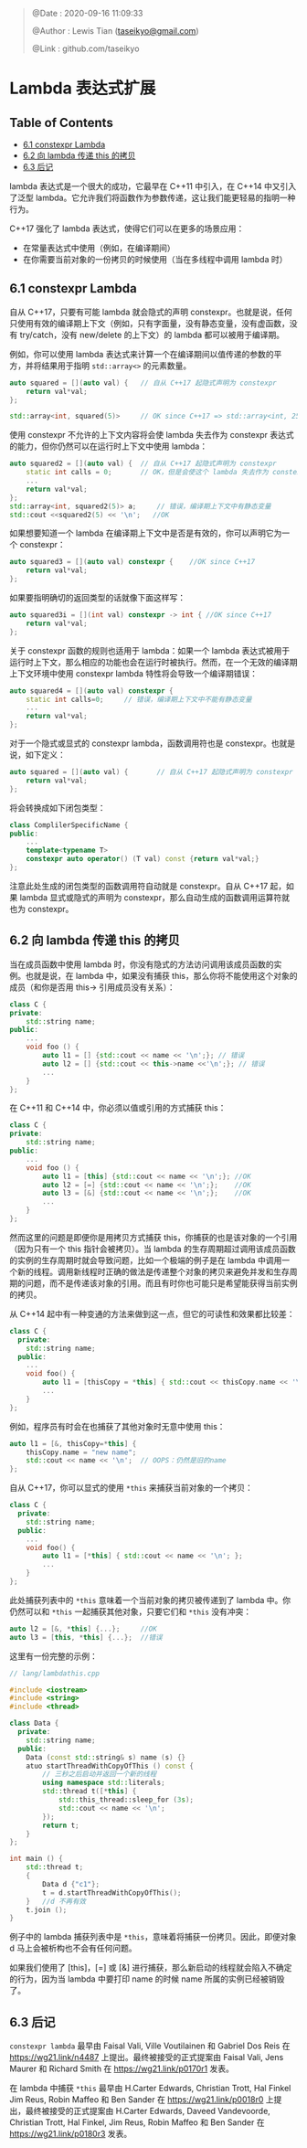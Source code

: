 > @Date    : 2020-09-16 11:09:33
>
> @Author  : Lewis Tian (taseikyo@gmail.com)
>
> @Link    : github.com/taseikyo

# Lambda 表达式扩展

## Table of Contents

- [6.1 constexpr Lambda](#61-constexpr-lambda)
- [6.2 向 lambda 传递 this 的拷贝](#62-向-lambda-传递-this-的拷贝)
- [6.3 后记](#63-后记)

lambda 表达式是一个很大的成功，它最早在 C++11 中引入，在 C++14 中又引入了泛型 lambda。它允许我们将函数作为参数传递，这让我们能更轻易的指明一种行为。

C++17 强化了 lambda 表达式，使得它们可以在更多的场景应用：

- 在常量表达式中使用（例如，在编译期间）
- 在你需要当前对象的一份拷贝的时候使用（当在多线程中调用 lambda 时）

## 6.1 constexpr Lambda

自从 C++17，只要有可能 lambda 就会隐式的声明 constexpr。也就是说，任何只使用有效的编译期上下文（例如，只有字面量，没有静态变量，没有虚函数，没有 try/catch，没有 new/delete 的上下文）的 lambda 都可以被用于编译期。

例如，你可以使用 lambda 表达式来计算一个在编译期间以值传递的参数的平方，并将结果用于指明 `std::array<>` 的元素数量。

```C++
auto squared = [](auto val) {   // 自从 C++17 起隐式声明为 constexpr
	return val*val;
};

std::array<int, squared(5)>     // OK since C++17 => std::array<int, 25>
```

使用 constexpr 不允许的上下文内容将会使 lambda 失去作为 constexpr 表达式的能力，但你仍然可以在运行时上下文中使用 lambda：

```C++
auto squared2 = [](auto val) {  // 自从 C++17 起隐式声明为 constexpr
	static int calls = 0;       // OK，但是会使这个 lambda 失去作为 constexpr 的能力
	...
	return val*val;
};
std::array<int, squared2(5)> a;     // 错误，编译期上下文中有静态变量
std::cout <<squared2(5) << '\n';   //OK
```

如果想要知道一个 lambda 在编译期上下文中是否是有效的，你可以声明它为一个 constexpr：

```C++
auto squared3 = [](auto val) constexpr {    //OK since C++17
	return val*val;
};
```

如果要指明确切的返回类型的话就像下面这样写：

```C++
auto squared3i = [](int val) constexpr -> int { //OK since C++17
	return val*val;
};
```

关于 constexpr 函数的规则也适用于 lambda：如果一个 lambda 表达式被用于运行时上下文，那么相应的功能也会在运行时被执行。然而，在一个无效的编译期上下文环境中使用 constexpr lambda 特性将会导致一个编译期错误：

```C++
auto squared4 = [](auto val) constexpr {
	static int calls=0;     // 错误，编译期上下文中不能有静态变量
	...
	return val*val;
};
```

对于一个隐式或显式的 constexpr lambda，函数调用符也是 constexpr。也就是说，如下定义：

```C++
auto squared = [](auto val) {       // 自从 C++17 起隐式声明为 constexpr
	return val*val;
};
```

将会转换成如下闭包类型：

```C++
class ComplilerSpecificName {
public:
	...
	template<typename T>
	constexpr auto operator() (T val) const {return val*val;}
};
```

注意此处生成的闭包类型的函数调用符自动就是 constexpr。自从 C++17 起，如果 lambda 显式或隐式的声明为 constexpr，那么自动生成的函数调用运算符就也为 constexpr。

## 6.2 向 lambda 传递 this 的拷贝

当在成员函数中使用 lambda 时，你没有隐式的方法访问调用该成员函数的实例。也就是说，在 lambda 中，如果没有捕获 this，那么你将不能使用这个对象的成员（和你是否用 this-> 引用成员没有关系）：

```C++
class C {
private:
	std::string name;
public:
	...
	void foo () {
		auto l1 = [] {std::cout << name << '\n';}; // 错误
		auto l2 = [] {std::cout << this->name <<'\n';}; // 错误
		...
	}
};
```

在 C++11 和 C++14 中，你必须以值或引用的方式捕获 this：

```C++
class C {
private:
	std::string name;
public:
	...
	void foo () {
		auto l1 = [this] {std::cout << name << '\n';}; //OK
		auto l2 = [=] {std::cout << name << '\n';};    //OK
		auto l3 = [&] {std::cout << name << '\n';};    //OK
		...
    }
};
```

然而这里的问题是即便你是用拷贝方式捕获 this，你捕获的也是该对象的一个引用（因为只有一个 this 指针会被拷贝）。当 lambda 的生存周期超过调用该成员函数的实例的生存周期时就会导致问题，比如一个极端的例子是在 lambda 中调用一个新的线程。调用新线程时正确的做法是传递整个对象的拷贝来避免并发和生存周期的问题，而不是传递该对象的引用。而且有时你也可能只是希望能获得当前实例的拷贝。

从 C++14 起中有一种变通的方法来做到这一点，但它的可读性和效果都比较差：

```C++
class C {
  private:
	std::string name;
  public:
	...
	void foo() {
		auto l1 = [thisCopy = *this] { std::cout << thisCopy.name << '\n'; };
		...
	}
};
```

例如，程序员有时会在也捕获了其他对象时无意中使用 this：

```C++
auto l1 = [&, thisCopy=*this] {
	thisCopy.name = "new name";
	std::cout << name << '\n';  // OOPS：仍然是旧的name
};
```

自从 C++17，你可以显式的使用 `*this` 来捕获当前对象的一个拷贝：

```C++
class C {
  private:
	std::string name;
  public:
	...
	void foo() {
		auto l1 = [*this] { std::cout << name << '\n'; };
		...
	}
};
```

此处捕获列表中的 `*this` 意味着一个当前对象的拷贝被传递到了 lambda 中。你仍然可以和 `*this` 一起捕获其他对象，只要它们和 `*this` 没有冲突：

```C++
auto l2 = [&, *this] {...};     //OK
auto l3 = [this, *this] {...};  //错误
```

这里有一份完整的示例：

```C++
// lang/lambdathis.cpp

#include <iostream>
#include <string>
#include <thread>

class Data {
  private:
	std::string name;
  public:
	Data (const std::string& s) name (s) {}
	atuo startThreadWithCopyOfThis () const {
		// 三秒之后启动并返回一个新的线程
		using namespace std::literals;
		std::thread t([*this] {
			std::this_thread::sleep_for (3s);
		    std::cout << name << '\n';
		});
		return t;
	}
};

int main () {
	std::thread t;
	{
		Data d {"c1"};
		t = d.startThreadWithCopyOfThis();
	}   //d 不再有效
	t.join ();
}
```


例子中的 lambda 捕获列表中是 `*this`，意味着将捕获一份拷贝。因此，即便对象 d 马上会被析构也不会有任何问题。

如果我们使用了 [this]，[=] 或 [&] 进行捕获，那么新启动的线程就会陷入不确定的行为，因为当 lambda 中要打印 name 的时候 name 所属的实例已经被销毁了。

## 6.3 后记

`constexpr lambda` 最早由 Faisal Vali, Ville Voutilainen 和 Gabriel Dos Reis 在 https://wg21.link/n4487 上提出。最终被接受的正式提案由 Faisal Vali, Jens Maurer 和 Richard Smith 在 https://wg21.link/p0170r1 发表。

在 lambda 中捕获 `*this` 最早由 H.Carter Edwards, Christian Trott, Hal Finkel Jim Reus, Robin Maffeo 和 Ben Sander 在 https://wg21.link/p0018r0 上提出，最终被接受的正式提案由 H.Carter Edwards, Daveed Vandevoorde, Christian Trott, Hal Finkel, Jim Reus, Robin Maffeo 和 Ben Sander 在 https://wg21.link/p0180r3 发表。